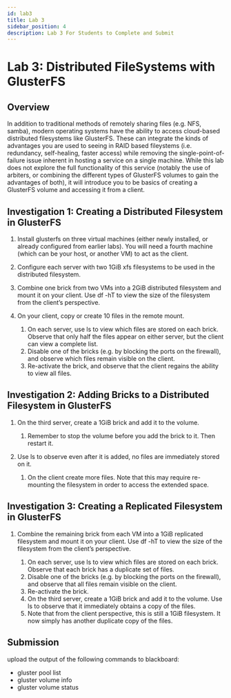 ```yaml
---
id: lab3
title: Lab 3
sidebar_position: 4
description: Lab 3 For Students to Complete and Submit
---
```


# Lab 3: Distributed FileSystems with GlusterFS

## Overview

In addition to traditional methods of remotely sharing files (e.g. NFS, samba), modern operating systems have the ability to access cloud-based distributed filesystems like GlusterFS. These can integrate the kinds of advantages you are used to seeing in RAID based fileystems (i.e. redundancy, self-healing, faster access) while removing the single-point-of-failure issue inherent in hosting a service on a single machine. While this lab does not explore the full functionality of this service (notably the use of arbiters, or combining the different types of GlusterFS volumes to gain the advantages of both), it will introduce you to be basics of creating a GlusterFS volume and accessing it from a client.

## Investigation 1: Creating a Distributed Filesystem in GlusterFS

  1. Install glusterfs on three virtual machines (either newly installed, or already configured from earlier labs). You will need a fourth machine (which can be your host, or another VM) to act as the client.
  2. Configure each server with two 1GiB xfs filesystems to be used in the distributed filesystem.
  3. Combine one brick from two VMs into a 2GiB distributed filesystem and mount it on your client. Use df -hT to view the size of the filesystem from the client’s perspective.
  4. On your client, copy or create 10 files in the remote mount.

        1. On each server, use ls to view which files are stored on each brick. Observe that only half the files appear on either server, but the client can view a complete list.
        2. Disable one of the bricks (e.g. by blocking the ports on the firewall), and observe which files remain visible on the client.
        3. Re-activate the brick, and observe that the client regains the ability to view all files.

## Investigation 2: Adding Bricks to a Distributed Filesystem in GlusterFS

  1. On the third server, create a 1GiB brick and add it to the volume.

        1. Remember to stop the volume before you add the brick to it. Then restart it.

  2. Use ls to observe even after it is added, no files are immediately stored on it.

        1. On the client create more files. Note that this may require re-mounting the filesystem in order to access the extended space.

## Investigation 3: Creating a Replicated Filesystem in GlusterFS

  1. Combine the remaining brick from each VM into a 1GiB replicated filesystem and mount it on your client. Use df -hT to view the size of the filesystem from the client’s perspective.

        1. On each server, use ls to view which files are stored on each brick. Observe that each brick has a duplicate set of files.
        2. Disable one of the bricks (e.g. by blocking the ports on the firewall), and observe that all files remain visible on the client.
        3. Re-activate the brick.
        4. On the third server, create a 1GiB brick and add it to the volume. Use ls to observe that it immediately obtains a copy of the files.
        5. Note that from the client perspective, this is still a 1GiB filesystem. It now simply has another duplicate copy of the files.

## Submission

upload the output of the following commands to blackboard:

  - gluster pool list
  - gluster volume info
  - gluster volume status
